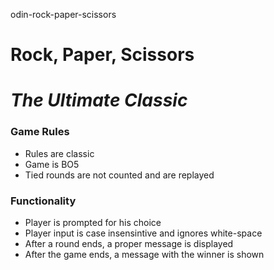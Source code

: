 odin-rock-paper-scissors
# Rock, Paper, Scissors
# *The Ultimate Classic*

### Game Rules

* Rules are classic
* Game is BO5
* Tied rounds are not counted and are replayed

### Functionality

* Player is prompted for his choice
* Player input is case insensintive and ignores white-space
* After a round ends, a proper message is displayed
* After the game ends, a message with the winner is shown